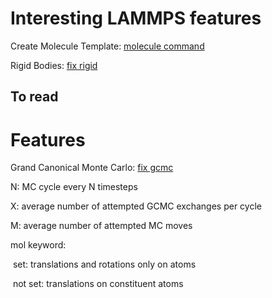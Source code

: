 # Interesting LAMMPS features

Create Molecule Template: [molecule command](https://docs.lammps.org/molecule.html)

Rigid Bodies: [fix rigid](https://docs.lammps.org/fix_rigid.html)

## To read





# Features

Grand Canonical Monte Carlo: [fix gcmc](https://docs.lammps.org/fix_gcmc.html) 

N: 	MC cycle every N timesteps

X: 	 average number of attempted GCMC exchanges per cycle

M:	 average number of attempted MC moves

mol keyword:

​		 set: 		translations and rotations only on atoms

​	 	not set:  translations on constituent atoms

